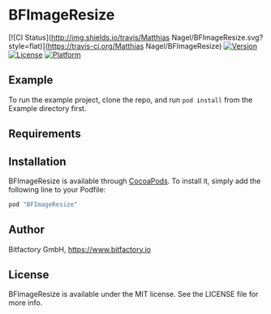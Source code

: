 # BFImageResize

[![CI Status](http://img.shields.io/travis/Matthias Nagel/BFImageResize.svg?style=flat)](https://travis-ci.org/Matthias Nagel/BFImageResize)
[![Version](https://img.shields.io/cocoapods/v/BFImageResize.svg?style=flat)](http://cocoapods.org/pods/BFImageResize)
[![License](https://img.shields.io/cocoapods/l/BFImageResize.svg?style=flat)](http://cocoapods.org/pods/BFImageResize)
[![Platform](https://img.shields.io/cocoapods/p/BFImageResize.svg?style=flat)](http://cocoapods.org/pods/BFImageResize)

## Example

To run the example project, clone the repo, and run `pod install` from the Example directory first.

## Requirements

## Installation

BFImageResize is available through [CocoaPods](http://cocoapods.org). To install
it, simply add the following line to your Podfile:

```ruby
pod "BFImageResize"
```

## Author

Bitfactory GmbH,
https://www.bitfactory.io

## License

BFImageResize is available under the MIT license. See the LICENSE file for more info.
